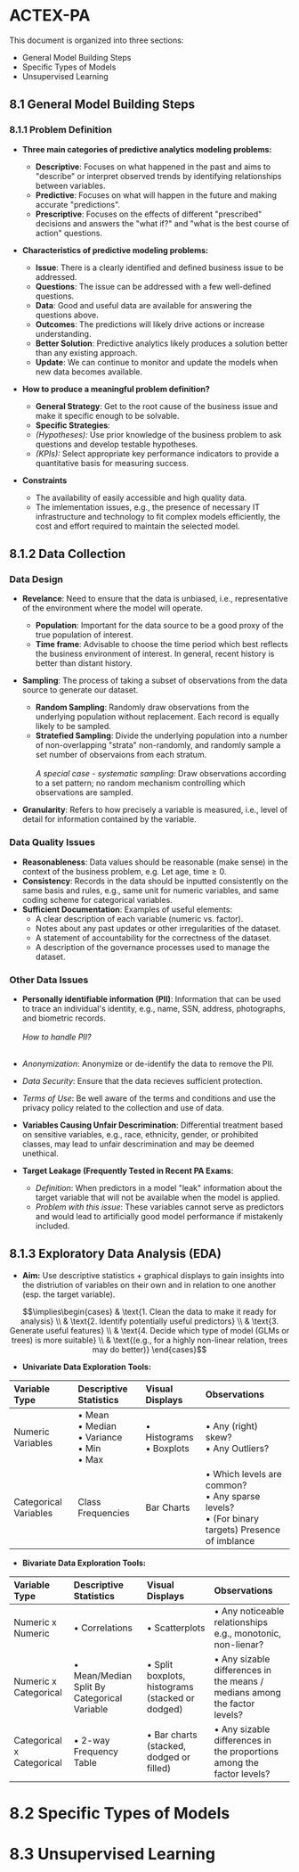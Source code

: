 # ACTEX-PA

This document is organized into three sections:

* General Model Building Steps
* Specific Types of Models
* Unsupervised Learning

## 8.1 General Model Building Steps

### 8.1.1 Problem Definition

* __Three main categories of predictive analytics modeling problems:__
  * __Descriptive__: Focuses on what happened in the past and aims to "describe" or interpret observed trends by identifying relationships between variables.
  * __Predictive__: Focuses on what will happen in the future and making accurate "predictions".
  * __Prescriptive__: Focuses on the effects of different "prescribed" decisions and answers the "what if?" and "what is the best course of action" questions.

* __Characteristics of predictive modeling problems:__
  * __Issue__: There is a clearly identified and defined business issue to be addressed.
  * __Questions__: The issue can be addressed with a few well-defined questions.
  * __Data__: Good and useful data are available for answering the questions above.
  * __Outcomes__: The predictions will likely drive actions or increase understanding.
  * __Better Solution__: Predictive analytics likely produces a solution better than any existing approach.
  * __Update__: We can continue to monitor and update the models when new data becomes available.

* __How to produce a meaningful problem definition?__
  * __General Strategy__: Get to the root cause of the business issue and make it specific enough to be solvable.
  * __Specific Strategies__: 
   * _(Hypotheses):_ Use prior knowledge of the business problem to ask questions and develop testable hypotheses.
   * _(KPIs):_ Select appropriate key performance indicators to provide a quantitative basis for measuring success.
    
* __Constraints__
  * The availability of easily accessible and high quality data.
  * The imlementation issues, e.g., the presence of necessary IT infrastructure and technology to fit complex models efficiently, the cost and effort required to maintain the selected model.


## 8.1.2 Data Collection

### __Data Design__

* __Revelance__: Need to ensure that the data is unbiased, i.e., representative of the environment where the model will operate.
  * __Population__: Important for the data source to be a good proxy of the true population of interest.
  * __Time frame__: Advisable to choose the time period which best reflects the business environment of interest. In general, recent history is better than distant history.

* __Sampling__: The process of taking a subset of observations from the data source to generate our dataset.
  * __Random Sampling__: Randomly draw observations from the underlying population without replacement. Each record is equally likely to be sampled.
  * __Stratefied Sampling__: Divide the underlying population into a number of non-overlapping "strata" non-randomly, and randomly sample a set number of observaions from each stratum.
  <br/><br/>
  _A special case - systematic sampling:_ Draw observations according to a set pattern; no random mechanism controlling which observations are sampled.
  
* __Granularity__: Refers to how precisely a variable is measured, i.e., level of detail for information contained by the variable.


### __Data Quality Issues__
* __Reasonableness__: Data values should be reasonable (make sense) in the context of the business problem, e.g. Let $\text{age, time} \geq 0$.
* __Consistency__: Records in the data should be inputted consistently on the same basis and rules, e.g., same unit for numeric variables, and same coding scheme for categorical variables.
* __Sufficient Documentation__: Examples of useful elements:
  * A clear description of each variable (numeric vs. factor).
  * Notes about any past updates or other irregularities of the dataset.
  * A statement of accountability for the correctness of the dataset.
  * A description of the governance processes used to manage the dataset.

### __Other Data Issues__
* __Personally identifiable information (PII)__: Information that can be used to trace an individual's identity, e.g., name, SSN, address, photographs, and biometric records.
<br></br>
_How to handle PII?_
<br></br>
* _Anonymization_: Anonymize or de-identify the data to remove the PII.
* _Data Security_: Ensure that the data recieves sufficient protection.
* _Terms of Use_: Be well aware of the terms and conditions and use the privacy policy related to the collection and use of data.

* __Variables Causing Unfair Descrimination__: Differential treatment based on sensitive variables, e.g., race, ethnicity, gender, or prohibited classes, may lead to unfair descrimination and may be deemed unethical.

* __Target Leakage (Frequently Tested in Recent PA Exams__: 
  * _Definition_: When predictors in a model "leak" information about the target variable that will not be available when the model is applied.
  * _Problem with this issue_: These variables cannot serve as predictors and would lead to artificially good model performance if mistakenly included.
  

## 8.1.3 Exploratory Data Analysis (EDA)

* __Aim:__ Use descriptive statistics + graphical displays to gain insights into the distriution of variables on their own and in relation to one another (esp. the target variable).


```math
\implies\begin{cases}
 & \text{1. Clean the data to make it ready for analysis} \\
 & \text{2. Identify potentially useful predictors} \\
 & \text{3. Generate useful features} \\
 & \text{4. Decide which type of model (GLMs or trees) is more suitable} \\ 
 & \text{(e.g., for a highly non-linear relation, trees may do better)}
\end{cases}
```

* __Univariate Data Exploration Tools:__

| Variable Type | Descriptive Statistics | Visual Displays | Observations |
|:---|:---|:---|:---|
| Numeric Variables | • Mean <br> • Median <br> • Variance <br> • Min <br> • Max | • Histograms <br> • Boxplots | • Any (right) skew? <br> • Any Outliers? |
| Categorical Variables | Class Frequencies | Bar Charts | • Which levels are common? <br> • Any sparse levels? <br> • (For binary targets) Presence of imblance |

* __Bivariate Data Exploration Tools:__

| Variable Type | Descriptive Statistics | Visual Displays | Observations |
|:---|:---|:---|:---|
| Numeric x Numeric         | • Correlations                              | • Scatterplots                                   | • Any noticeable relationships e.g., monotonic, non-lienar?               |
| Numeric x Categorical     | • Mean/Median Split By Categorical Variable | • Split boxplots, histograms (stacked or dodged) | • Any sizable differences in the means / medians among the factor levels? |
| Categorical x Categorical | • 2-way Frequency Table                     | • Bar charts (stacked, dodged or filled)         | • Any sizable differences in the proportions among the factor levels?     |





# 8.2 Specific Types of Models

# 8.3 Unsupervised Learning
